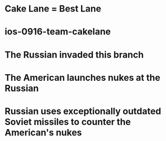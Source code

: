# Cake Lane = Best Lane
# ios-0916-team-cakelane
# The Russian invaded this branch
# The American launches nukes at the Russian
# Russian uses exceptionally outdated Soviet missiles to counter the American's nukes
